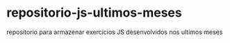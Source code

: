 # repositorio-js-ultimos-meses
repositorio para armazenar exercicios JS desenvolvidos nos ultimos meses

